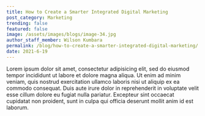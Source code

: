 ```yaml
---
title: How to Create a Smarter Integrated Digital Marketing
post_category: Marketing
trending: false
featured: false
image: /assets/images/blogs/image-34.jpg
author_staff_member: Wilson Kumbara
permalink: /blog/how-to-create-a-smarter-integrated-digital-marketing/
date: 2021-6-19
---
```


Lorem ipsum dolor sit amet, consectetur adipisicing elit, sed do eiusmod tempor incididunt ut labore et dolore magna aliqua. Ut enim ad minim veniam, quis nostrud exercitation ullamco laboris nisi ut aliquip ex ea commodo consequat. Duis aute irure dolor in reprehenderit in voluptate velit esse cillum dolore eu fugiat nulla pariatur. Excepteur sint occaecat cupidatat non proident, sunt in culpa qui officia deserunt mollit anim id est laborum.

